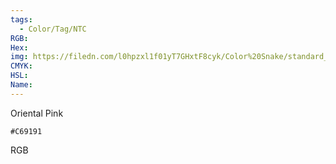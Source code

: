 ```yaml
---
tags:
  - Color/Tag/NTC
RGB:
Hex:
img: https://filedn.com/l0hpzxl1f01yT7GHxtF8cyk/Color%20Snake/standard_csv_to_svg/C69191.svg
CMYK:
HSL:
Name:
---
```

Oriental Pink
```palette
#C69191
```
RGB
